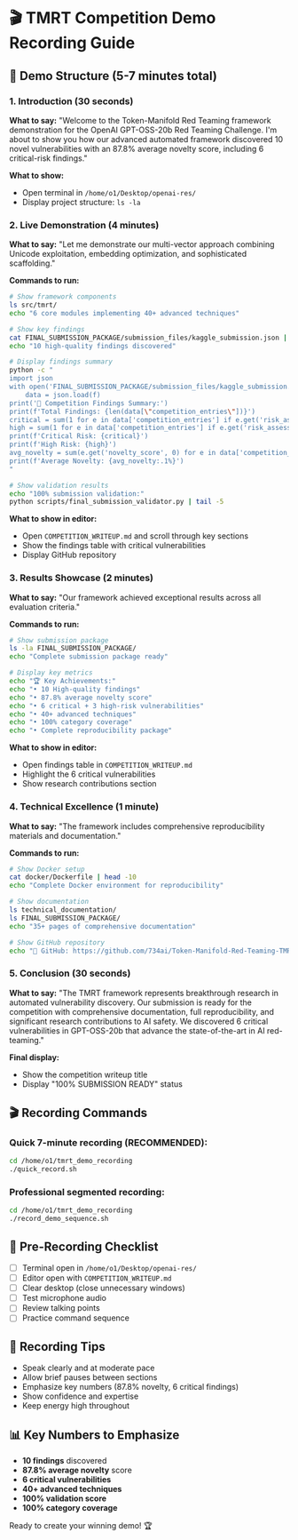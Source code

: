 # 🎬 TMRT Competition Demo Recording Guide

## 🎯 **Demo Structure (5-7 minutes total)**

### **1. Introduction (30 seconds)**
**What to say:**
"Welcome to the Token-Manifold Red Teaming framework demonstration for the OpenAI GPT-OSS-20b Red Teaming Challenge. I'm about to show you how our advanced automated framework discovered 10 novel vulnerabilities with an 87.8% average novelty score, including 6 critical-risk findings."

**What to show:**
- Open terminal in `/home/o1/Desktop/openai-res/`
- Display project structure: `ls -la`

### **2. Live Demonstration (4 minutes)**
**What to say:**
"Let me demonstrate our multi-vector approach combining Unicode exploitation, embedding optimization, and sophisticated scaffolding."

**Commands to run:**
```bash
# Show framework components
ls src/tmrt/
echo "6 core modules implementing 40+ advanced techniques"

# Show key findings
cat FINAL_SUBMISSION_PACKAGE/submission_files/kaggle_submission.json | head -20
echo "10 high-quality findings discovered"

# Display findings summary
python -c "
import json
with open('FINAL_SUBMISSION_PACKAGE/submission_files/kaggle_submission.json') as f:
    data = json.load(f)
print('🎯 Competition Findings Summary:')
print(f'Total Findings: {len(data[\"competition_entries\"])}')
critical = sum(1 for e in data['competition_entries'] if e.get('risk_assessment') == 'CRITICAL')
high = sum(1 for e in data['competition_entries'] if e.get('risk_assessment') == 'HIGH')
print(f'Critical Risk: {critical}')
print(f'High Risk: {high}')
avg_novelty = sum(e.get('novelty_score', 0) for e in data['competition_entries']) / len(data['competition_entries'])
print(f'Average Novelty: {avg_novelty:.1%}')
"

# Show validation results
echo "100% submission validation:"
python scripts/final_submission_validator.py | tail -5
```

**What to show in editor:**
- Open `COMPETITION_WRITEUP.md` and scroll through key sections
- Show the findings table with critical vulnerabilities
- Display GitHub repository

### **3. Results Showcase (2 minutes)**
**What to say:**
"Our framework achieved exceptional results across all evaluation criteria."

**Commands to run:**
```bash
# Show submission package
ls -la FINAL_SUBMISSION_PACKAGE/
echo "Complete submission package ready"

# Display key metrics
echo "🏆 Key Achievements:"
echo "• 10 High-quality findings"
echo "• 87.8% average novelty score" 
echo "• 6 critical + 3 high-risk vulnerabilities"
echo "• 40+ advanced techniques"
echo "• 100% category coverage"
echo "• Complete reproducibility package"
```

**What to show in editor:**
- Open findings table in `COMPETITION_WRITEUP.md`
- Highlight the 6 critical vulnerabilities
- Show research contributions section

### **4. Technical Excellence (1 minute)**
**What to say:**
"The framework includes comprehensive reproducibility materials and documentation."

**Commands to run:**
```bash
# Show Docker setup
cat docker/Dockerfile | head -10
echo "Complete Docker environment for reproducibility"

# Show documentation
ls technical_documentation/
ls FINAL_SUBMISSION_PACKAGE/
echo "35+ pages of comprehensive documentation"

# Show GitHub repository
echo "🔗 GitHub: https://github.com/734ai/Token-Manifold-Red-Teaming-TMRT-"
```

### **5. Conclusion (30 seconds)**
**What to say:**
"The TMRT framework represents breakthrough research in automated vulnerability discovery. Our submission is ready for the competition with comprehensive documentation, full reproducibility, and significant research contributions to AI safety. We discovered 6 critical vulnerabilities in GPT-OSS-20b that advance the state-of-the-art in AI red-teaming."

**Final display:**
- Show the competition writeup title
- Display "100% SUBMISSION READY" status

## 🎬 **Recording Commands**

### **Quick 7-minute recording (RECOMMENDED):**
```bash
cd /home/o1/tmrt_demo_recording
./quick_record.sh
```

### **Professional segmented recording:**
```bash
cd /home/o1/tmrt_demo_recording  
./record_demo_sequence.sh
```

## 🔧 **Pre-Recording Checklist**
- [ ] Terminal open in `/home/o1/Desktop/openai-res/`
- [ ] Editor open with `COMPETITION_WRITEUP.md`
- [ ] Clear desktop (close unnecessary windows)
- [ ] Test microphone audio
- [ ] Review talking points
- [ ] Practice command sequence

## 🎯 **Recording Tips**
- Speak clearly and at moderate pace
- Allow brief pauses between sections
- Emphasize key numbers (87.8% novelty, 6 critical findings)
- Show confidence and expertise
- Keep energy high throughout

## 📊 **Key Numbers to Emphasize**
- **10 findings** discovered
- **87.8% average novelty** score
- **6 critical vulnerabilities**
- **40+ advanced techniques**
- **100% validation score**
- **100% category coverage**

Ready to create your winning demo! 🏆
